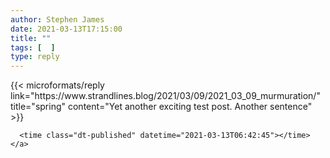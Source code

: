 ```yaml
---
author: Stephen James
date: 2021-03-13T17:15:00
title: ""
tags: [  ]
type: reply
---
```

<div class="h-entry">
	{{< microformats/reply link="https://www.strandlines.blog/2021/03/09/2021_03_09_murmuration/" title="spring" content="Yet another exciting test post. Another sentence" >}}

 	  <time class="dt-published" datetime="2021-03-13T06:42:45"></time>
	</a>
</p>
</div>